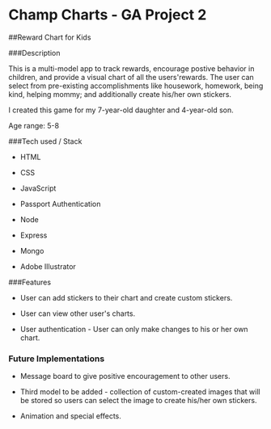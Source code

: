 # Champ Charts - GA Project 2

##Reward Chart for Kids

###Description

This is a multi-model app to track rewards, encourage postive behavior in children, and provide a visual chart of all the users'rewards. The user can select from pre-existing accomplishments like housework, homework, being kind, helping mommy; and additionally create his/her own stickers.

I created this game for my 7-year-old daughter and 4-year-old son. 

Age range: 5-8


###Tech used / Stack

- HTML

- CSS 

- JavaScript

- Passport Authentication

- Node

- Express

- Mongo

- Adobe Illustrator


###Features

- User can add stickers to their chart and create custom stickers.

- User can view other user's charts.

- User authentication - User can only make changes to his or her own chart. 


### Future Implementations

- Message board to give positive encouragement to other users.

- Third model to be added - collection of custom-created images that will be stored so users can select the image to create his/her own stickers.

- Animation and special effects. 
